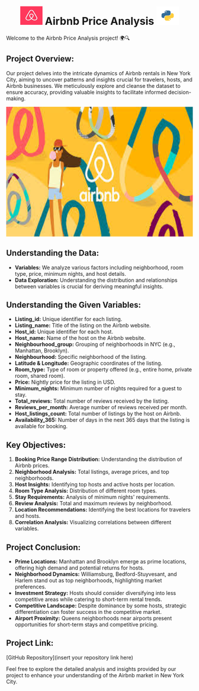 <h1 align="center">  <img src="airbnb/download.jpeg" width="60" height="50"/> </a>   Airbnb Price Analysis <a  target="_blank"> <img src="airbnb/download.png"  width="60" height="50"/> </a> </h1>

Welcome to the Airbnb Price Analysis project! 🌍🔍

## Project Overview:
Our project delves into the intricate dynamics of Airbnb rentals in New York City, aiming to uncover patterns and insights crucial for travelers, hosts, and Airbnb businesses. We meticulously explore and cleanse the dataset to ensure accuracy, providing valuable insights to facilitate informed decision-making.

<p align="center">
  <img width="700" height="350" src="airbnb/images (1).jpeg">
</p>

## Understanding the Data:
- **Variables:** We analyze various factors including neighborhood, room type, price, minimum nights, and host details.
- **Data Exploration:** Understanding the distribution and relationships between variables is crucial for deriving meaningful insights.

## Understanding the Given Variables:
- **Listing_id:** Unique identifier for each listing.
- **Listing_name:** Title of the listing on the Airbnb website.
- **Host_id:** Unique identifier for each host.
- **Host_name:** Name of the host on the Airbnb website.
- **Neighbourhood_group:** Grouping of neighborhoods in NYC (e.g., Manhattan, Brooklyn).
- **Neighbourhood:** Specific neighborhood of the listing.
- **Latitude & Longitude:** Geographic coordinates of the listing.
- **Room_type:** Type of room or property offered (e.g., entire home, private room, shared room).
- **Price:** Nightly price for the listing in USD.
- **Minimum_nights:** Minimum number of nights required for a guest to stay.
- **Total_reviews:** Total number of reviews received by the listing.
- **Reviews_per_month:** Average number of reviews received per month.
- **Host_listings_count:** Total number of listings by the host on Airbnb.
- **Availability_365:** Number of days in the next 365 days that the listing is available for booking.
## Key Objectives:
1. **Booking Price Range Distribution:** Understanding the distribution of Airbnb prices.
2. **Neighborhood Analysis:** Total listings, average prices, and top neighborhoods.
3. **Host Insights:** Identifying top hosts and active hosts per location.
4. **Room Type Analysis:** Distribution of different room types.
5. **Stay Requirements:** Analysis of minimum nights' requirements.
6. **Review Analysis:** Total and maximum reviews by neighborhood.
7. **Location Recommendations:** Identifying the best locations for travelers and hosts.
8. **Correlation Analysis:** Visualizing correlations between different variables.

## Project Conclusion:
- **Prime Locations:** Manhattan and Brooklyn emerge as prime locations, offering high demand and potential returns for hosts.
- **Neighborhood Dynamics:** Williamsburg, Bedford-Stuyvesant, and Harlem stand out as top neighborhoods, highlighting market preferences.
- **Investment Strategy:** Hosts should consider diversifying into less competitive areas while catering to short-term rental trends.
- **Competitive Landscape:** Despite dominance by some hosts, strategic differentiation can foster success in the competitive market.
- **Airport Proximity:** Queens neighborhoods near airports present opportunities for short-term stays and competitive pricing.

## Project Link:
[GitHub Repository](insert your repository link here)

Feel free to explore the detailed analysis and insights provided by our project to enhance your understanding of the Airbnb market in New York City.
